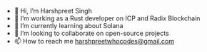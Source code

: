 - 👋 Hi, I’m Harshpreet Singh
- 👀 I’m working as a Rust developer on ICP and Radix Blockchain
- 🌱 I’m currently learning about Solana 
- 💞️ I’m looking to collaborate on open-source projects
- 📫 How to reach me harshpreetwhocodes@gmail.com
  
<!---
harshpreetweb3/harshpreetweb3 is a ✨ special ✨ repository because its `README.md` (this file) appears on your GitHub profile.
You can click the Preview link to take a look at your changes.
--->
